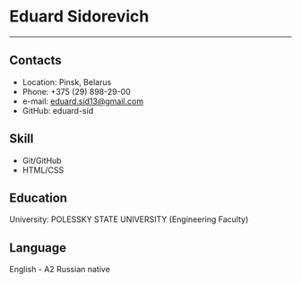 # Eduard Sidorevich

---

## Contacts
   * Location: Pinsk, Belarus
   * Phone: +375 (29) 898-29-00
   * e-mail: eduard.sid13@gmail.com
   * GitHub: eduard-sid

## Skill
   * Git/GitHub
   * HTML/CSS

## Education 
   University: POLESSKY STATE UNIVERSITY (Engineering Faculty)

## Language
   English - A2
   Russian native
